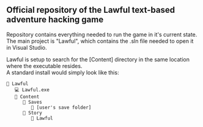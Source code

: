 ## Official repository of the Lawful text-based adventure hacking game

Repository contains everything needed to run the game in it's current state.  
The main project is "Lawful", which contains the .sln file needed to open it in Visual Studio.  
  
Lawful is setup to search for the [Content] directory in the same location where the executable resides.  
A standard install would simply look like this:
```
📁 Lawful
   💻 Lawful.exe
   📁 Content
      📁 Saves
         📁 [user's save folder]
      📁 Story
         📁 Lawful
```
